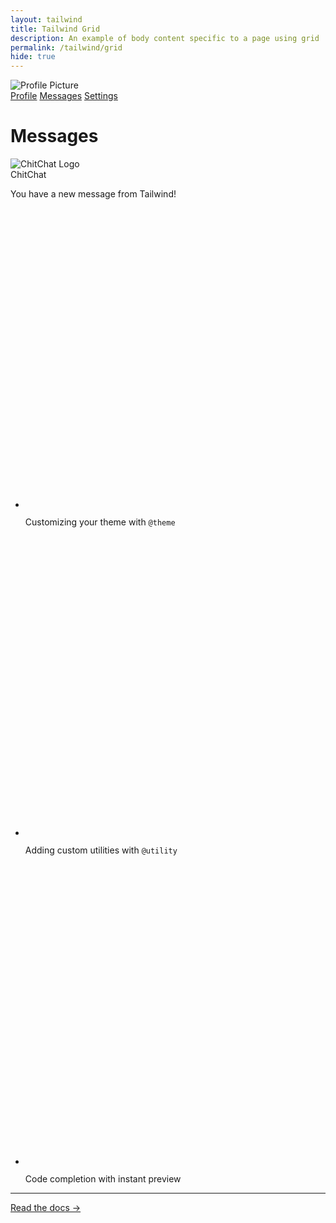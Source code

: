 ```yaml
---
layout: tailwind 
title: Tailwind Grid 
description: An example of body content specific to a page using grid
permalink: /tailwind/grid
hide: true
---
```


<!-- 
  Tailwind Grid Example

  This file demonstrates the use of Tailwind CSS to create a responsive grid layout.
  The grid is defined with custom column and row sizes using `grid-cols-*` and `grid-rows-*`.
  It also includes dark mode support with `dark:*` classes for styling.

  Key Features:
  - A centered content block with a message and custom checkmarks.
  - Dynamic light and dark mode styling for text and background.
  - Decorative borders and background patterns using Tailwind's advanced utilities.

  Reference for Grid:
    grid-cols-[12rem_1fr]
    - 12rem: The first column has a fixed width of 12rem (192px).
    - 1fr: The second column takes up 1 fraction of the available space.

    grid-rows-[4rem_auto]
    - 4rem: The first row has a fixed height of 4rem (64px).
    - auto: The second row adjusts its height based on its content.

    col-start-2 row-start-1
    - Positions the title in the second column and first row of the grid.

    col-start-2 row-start-2
    - Positions the main content in the second column and second row of the grid.

  Note:
  - Use this as reference to build a grid structure, content, or styles to suit your needs.
-->
<div class="relative grid min-h-screen grid-cols-[12rem_1fr] grid-rows-[4rem_auto] bg-gray-300 dark:bg-gray-700 text-gray-800 dark:text-gray-200">
  <!-- Left Menu -->
  <div class="col-start-1 row-span-full bg-gray-200 dark:bg-gray-800 p-4 rounded-lg">
    <!-- Profile Picture -->
    <div class="flex justify-center mb-6">
      <img class="w-24 h-24 rounded-full border-4 border-gray-800 dark:border-gray-100" src="{{site.baseurl}}/images/logo.png" alt="Profile Picture" />
    </div>
    <!-- Navigation Links -->
    <nav class="space-y-4">
      <a href="#profile" class="block text-gray-800 dark:text-gray-100 hover:text-sky-500 dark:hover:text-sky-400 font-medium">Profile</a>
      <a href="#messages" class="block text-gray-800 dark:text-gray-100 hover:text-sky-500 dark:hover:text-sky-400 font-medium">Messages</a>
      <a href="#settings" class="block text-gray-800 dark:text-gray-100 hover:text-sky-500 dark:hover:text-sky-400 font-medium">Settings</a>
    </nav>
  </div>

  <!-- Title -->
  <div class="col-start-2 row-start-1 flex items-center justify-center bg-gray-200 dark:bg-gray-800 border-b border-gray-400 dark:border-gray-600">
    <h1 class="text-2xl font-bold text-gray-800 dark:text-gray-100">Messages</h1>
  </div>

  <!-- Main Content -->
  <div class="col-start-2 row-start-2 p-4">
    <div class="border border-gray-800 dark:border-gray-100 rounded-lg">
      <div class="rounded-xl p-10 text-sm/7 text-gray-700 bg-gray-100 dark:bg-gray-950">
        <img class="size-12 shrink-0" src="{{site.baseurl}}/images/logo.png" alt="ChitChat Logo" />
        <div class="text-xl font-medium text-bg-gray-950 dark:text-gray-700">ChitChat</div>
        <p class="text-gray-500 dark:text-gray-400">You have a new message from Tailwind!</p>
        <ul class="space-y-3">
          <li class="flex">
            <svg class="h-[1lh] w-5.5 shrink-0" viewBox="0 0 22 22" fill="none" stroke-linecap="square">
              <circle cx="11" cy="11" r="11" class="fill-sky-400/25" />
              <circle cx="11" cy="11" r="10.5" class="stroke-sky-400/25" />
              <path d="M8 11.5L10.5 14L14 8" class="stroke-sky-800 dark:stroke-sky-300" />
            </svg>
            <p class="ml-3">
              Customizing your theme with
              <code class="font-mono font-medium text-gray-100">@theme</code>
            </p>
          </li>
          <li class="flex">
            <svg class="h-[1lh] w-5.5 shrink-0" viewBox="0 0 22 22" fill="none" stroke-linecap="square">
              <circle cx="11" cy="11" r="11" class="fill-sky-400/25" />
              <circle cx="11" cy="11" r="10.5" class="stroke-sky-400/25" />
              <path d="M8 11.5L10.5 14L14 8" class="stroke-sky-800 dark:stroke-sky-300" />
            </svg>
            <p class="ml-3">
              Adding custom utilities with
              <code class="font-mono font-medium text-gray-100">@utility</code>
            </p>
          </li>
          <li class="flex">
            <svg class="h-[1lh] w-5.5 shrink-0" viewBox="0 0 22 22" fill="none" stroke-linecap="square">
              <circle cx="11" cy="11" r="11" class="fill-sky-400/25" />
              <circle cx="11" cy="11" r="10.5" class="stroke-sky-400/25" />
              <path d="M8 11.5L10.5 14L14 8" class="stroke-sky-800 dark:stroke-sky-300" />
            </svg>
            <p class="ml-3">Code completion with instant preview</p>
          </li>
        </ul>
        <hr class="my-4 w-full border-gray-400 dark:border-gray-600" />
        <p class="font-semibold">
          <a href="https://tailwindcss.com/docs" class="text-gray-950 dark:text-gray-100 underline underline-offset-3 hover:decoration-2">Read the docs &rarr;</a>
        </p>
      </div>
    </div>
  </div>
</div>
